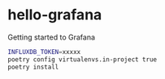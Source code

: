 # hello-grafana

Getting started to Grafana

```sh
INFLUXDB_TOKEN=xxxxx
poetry config virtualenvs.in-project true
poetry install
```
